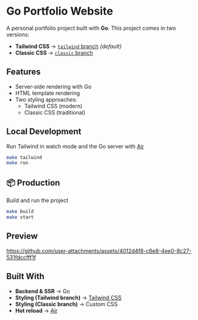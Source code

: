 # Go Portfolio Website

A personal portfolio project built with **Go**.
This project comes in two versions:
- **Tailwind CSS** → [`tailwind` branch](https://github.com/B10-Stiti/go-portfolio/tree/migrate/tailwindcss) _(default)_  
- **Classic CSS** → [`classic` branch](https://github.com/B10-Stiti/go-portfolio/tree/master)  
## Features
- Server-side rendering with Go
- HTML template rendering
- Two styling approaches:
  - Tailwind CSS (modern)
  - Classic CSS (traditional)
## Local Development
Run Tailwind in watch mode and the Go server with [Air](https://github.com/air-verse/air)

```bash
make tailwind
make run
```
## 📦 Production
Build and run the project
```bash
make build
make start
```
## Preview
https://github.com/user-attachments/assets/4012d4f8-c6e8-4ee0-8c27-531fdccfff1f
## Built With
- **Backend & SSR** → Go
- **Styling (Tailwind branch)** → [Tailwind CSS](https://tailwindcss.com/)
- **Styling (Classic branch)** → Custom CSS
- **Hot reload** → [Air](https://github.com/air-verse/air)
